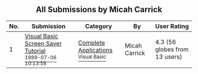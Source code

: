 ﻿<div align="center">

## All Submissions by Micah Carrick

</div>

No.  | Submission | Category | By   | User Rating
---- | ---------- | -------- | ---- | -----------
1 | [Visual Basic Screen Saver Tutorial<br /><sup>1999-07-06 10:13:58</sup>](https://github.com/Planet-Source-Code/micah-carrick-visual-basic-screen-saver-tutorial__1-4631) | [Complete Applications<br /><sup>Visual Basic</sup>](../ByCategory/complete-applications__1-27.md) | Micah Carrick | 4.3 (56 globes from 13 users)
